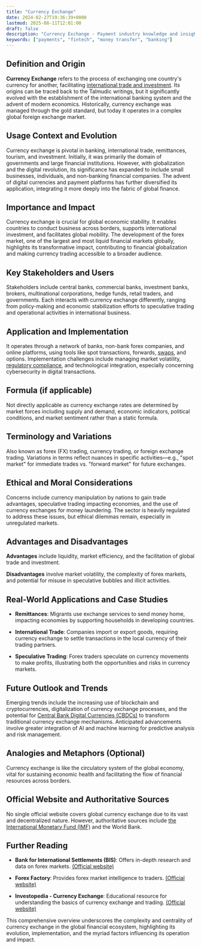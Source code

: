 ```yaml
---
title: "Currency Exchange"
date: 2024-02-27T19:36:39+0000
lastmod: 2025-08-11T12:01:00
draft: false
description: "Currency Exchange - Payment industry knowledge and insights"
keywords: ["payments", "fintech", "money transfer", "banking"]
---
```


## Definition and Origin

**Currency Exchange** refers to the process of exchanging one country's currency for another, facilitating [international trade and investment](https://faisalkhanllc.xyz/resources/payments-wiki/f/fx-foreign-exchange/). Its origins can be traced back to the Talmudic writings, but it significantly evolved with the establishment of the international banking system and the advent of modern economics. Historically, currency exchange was managed through the gold standard, but today it operates in a complex global foreign exchange market.

## Usage Context and Evolution

Currency exchange is pivotal in banking, international trade, remittances, tourism, and investment. Initially, it was primarily the domain of governments and large financial institutions. However, with globalization and the digital revolution, its significance has expanded to include small businesses, individuals, and non-banking financial companies. The advent of digital currencies and payment platforms has further diversified its application, integrating it more deeply into the fabric of global finance.

## Importance and Impact

Currency exchange is crucial for global economic stability. It enables countries to conduct business across borders, supports international investment, and facilitates global mobility. The development of the forex market, one of the largest and most liquid financial markets globally, highlights its transformative impact, contributing to financial globalization and making currency trading accessible to a broader audience.

## Key Stakeholders and Users

Stakeholders include central banks, commercial banks, investment banks, brokers, multinational corporations, hedge funds, retail traders, and governments. Each interacts with currency exchange differently, ranging from policy-making and economic stabilization efforts to speculative trading and operational activities in international business.

## Application and Implementation

It operates through a network of banks, non-bank forex companies, and online platforms, using tools like spot transactions, forwards, [swaps](https://faisalkhanllc.xyz/resources/payments-wiki/c/currency-swaps/), and options. Implementation challenges include managing market volatility, [regulatory compliance](https://faisalkhanllc.xyz/resources/payments-wiki/r/regulatory-compliance/), and technological integration, especially concerning cybersecurity in digital transactions.

## Formula (if applicable)

Not directly applicable as currency exchange rates are determined by market forces including supply and demand, economic indicators, political conditions, and market sentiment rather than a static formula.

## Terminology and Variations

Also known as forex (FX) trading, currency trading, or foreign exchange trading. Variations in terms reflect nuances in specific activities—e.g., "spot market" for immediate trades vs. "forward market" for future exchanges.

## Ethical and Moral Considerations

Concerns include currency manipulation by nations to gain trade advantages, speculative trading impacting economies, and the use of currency exchanges for money laundering. The sector is heavily regulated to address these issues, but ethical dilemmas remain, especially in unregulated markets.

## Advantages and Disadvantages

**Advantages** include liquidity, market efficiency, and the facilitation of global trade and investment. 

**Disadvantages** involve market volatility, the complexity of forex markets, and potential for misuse in speculative bubbles and illicit activities.

## Real-World Applications and Case Studies

- **Remittances**: Migrants use exchange services to send money home, impacting economies by supporting households in developing countries.

- **International Trade**: Companies import or export goods, requiring currency exchange to settle transactions in the local currency of their trading partners.

- **Speculative Trading**: Forex traders speculate on currency movements to make profits, illustrating both the opportunities and risks in currency markets.

## Future Outlook and Trends

Emerging trends include the increasing use of blockchain and cryptocurrencies, digitalization of currency exchange processes, and the potential for [Central Bank Digital Currencies (CBDCs)](https://faisalkhanllc.xyz/resources/payments-wiki/c/central-bank-digital-currency-cbdc/) to transform traditional currency exchange mechanisms. Anticipated advancements involve greater integration of AI and machine learning for predictive analysis and risk management.

## Analogies and Metaphors (Optional)

Currency exchange is like the circulatory system of the global economy, vital for sustaining economic health and facilitating the flow of financial resources across borders.

## Official Website and Authoritative Sources

No single official website covers global currency exchange due to its vast and decentralized nature. However, authoritative sources include [the International Monetary Fund (IMF)](https://www.imf.org) and the World Bank.

## Further Reading

- **Bank for International Settlements (BIS)**: Offers in-depth research and data on forex markets. [(Official website)](https://www.bis.org)

- **Forex Factory**: Provides forex market intelligence to traders. [(Official website)](https://www.forexfactory.com)

- **Investopedia - Currency Exchange**: Educational resource for understanding the basics of currency exchange and trading. [(Official website)](https://www.investopedia.com/)

This comprehensive overview underscores the complexity and centrality of currency exchange in the global financial ecosystem, highlighting its evolution, implementation, and the myriad factors influencing its operation and impact.